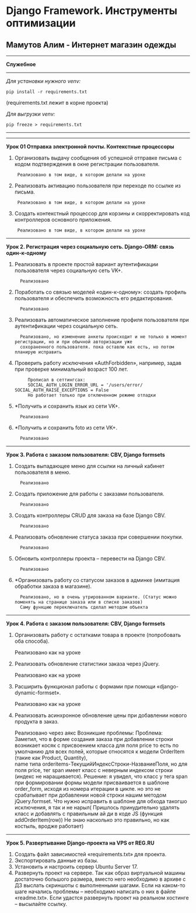 # Django Framework. Инструменты оптимизации
## Мамутов Алим - Интернет магазин одежды
***
****Служебное****
***
*Для установки нужного venv:*
    
    pip install -r requirements.txt     
(requirements.txt лежит в корне проекта)

*Для выгрузки venv:*

    pip freeze > requirements.txt
***
***
**Урок 01 Отправка электронной почты. Контекстные процессоры**

1. Организовать выдачу сообщения об успешной отправке письма с кодом подтверждения в окне регистрации пользователя.
   
        Реализовано в том виде, в котором делали на уроке
   
2. Реализовать активацию пользователя при переходе по ссылке из письма.
   
        Реализовано в том виде, в котором делали на уроке
   
3. Создать контекстный процессор для корзины и скорректировать код контроллеров основного приложения.

        Реализовано в том виде, в котором делали на уроке

***

**Урок 2. Регистрация через социальную сеть. Django-ORM: связь один-к-одному**
1. Реализовать в проекте простой вариант аутентификации пользователя через социальную сеть VK+.
   
         Реализовано
2. Поработать со связью моделей «один-к-одному»: создать профиль пользователя и обеспечить возможность его редактирования.

         Реализовано
3. Реализовать автоматическое заполнение профиля пользователя при аутентификации через социальную сеть.

         Реализовано, но изменение анкеты происходит и не только в момент регистрации, но и при обычной авторизации уже
         сохораненного пользователя. пока оставлю как есть, но потом планирую исправить

4. Проверить работу исключения «AuthForbidden», например, задав при проверке минимальный возраст 100 лет.

            Прописал в сеттингсах:
            SOCIAL_AUTH_LOGIN_ERROR_URL = '/users/error/   SOCIAL_AUTH_RAISE_EXCEPTIONS = False
            Но работает только при отключенном режиме отладки


5. *Получить и сохранить язык из сети VK+.

         Реализовано

6. *Получить и сохранить foto из сети VK+.

         Реализовано
***

**Урок 3. Работа с заказом пользователя: CBV, Django formsets**

1. Создать выпадающее меню для ссылки на личный кабинет пользователя в меню. 
   
         Реализовано
   
2. Создать приложение для работы с заказами пользователя.
   
         Реализовано
   
3. Создать контроллеры CRUD для заказа на базе Django CBV.

         Реализовано

4. Реализовать обновление статуса заказа при совершении покупки.

         Реализовано
   
5. Обновить контроллеры проекта – перевести на Django CBV.
   
         Реализовано
   
6. *Организовать работу со статусом заказов в админке (имитация обработки заказа в магазине).
   
         Реализовано, но в очень утрированном варианте. (Статус можно поменять на странице заказа или в списке заказов)
         Саму функцию переключатель сделал методом объекта
***

**Урок 4. Работа с заказом пользователя: CBV, Django formsets**

1. Организовать работу с остатками товара в проекте (попробовать оба способа).


      Реализовано как на уроке

2. Реализовать обновление статистики заказа через jQuery.


      Реализовано как на уроке

3. Расширить функционал работы с формами при помощи «django-dynamic-formset».


      Реализовано как на уроке

4. Реализовать асинхронное обновление цены при добавлении нового продукта в заказ.


      Реализовано через аякс
      Возникшие проблемы:
         Проблема:         
            Заметил, что в форме создания заказа при добавлении строки возникает косяк с присвоением класса для поля price
            то есть по умолчанию для всех полей, которые относятся к модели OrderItem (такие как Product, Quantity),  
            name типа orderitems-ТекущийИндексСтроки-НазваниеПоля, но для поля price, тег span имеет класс с неверным
            индексом строки (индекс не наращивается).
         Решение:
            я увидел, что класс у тега span при формировании формы модели присваивается в шаблоне order_form, исходя из 
            номера итерации в цикле. но это не срабатывает при добавлении новой строки нашим методом jQuery.formset. 
            Что нужно исправить в шаблоне для обхода такогшо исключения, я так и не нарыл(
            Пришлось принудительно удалять класс и добавлять с правильным ай ди в коде JS (функция addOrderItem(row))
            Не знаю насколько это правильно, но как костыль, вродже работает)
         

***

**Урок 5. Развертывание Django-проекта на VPS от REG.RU**
1. Создать файл зависимостей «requirements.txt» для проекта.
2. Экспортировать данные из базы.
3. Установить и настроить сервер Ubuntu Server 17.
4. Развернуть проект на сервере.
Так как образ виртуальной машины достаточно большого размера, вместо него необходимо в архиве с ДЗ выслать скриншоты с выполненными шагами. Если на каком-то шаге начались проблемы – необходимо написать о них в файле «readme.txt». Если удастся развернуть проект на реальном хостинге – высылайте ссылку.